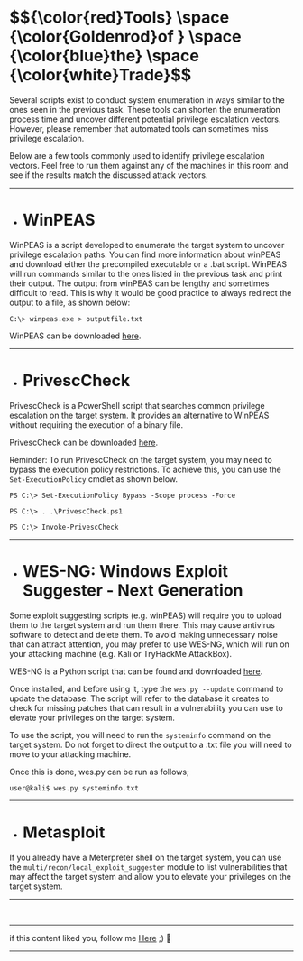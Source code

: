 <h1>$${\color{red}Tools} \space {\color{Goldenrod}of } \space {\color{blue}the} \space {\color{white}Trade}$$</h1>


Several scripts exist to conduct system enumeration in ways similar to the ones seen in the previous task. These tools can shorten the enumeration process time and uncover different potential privilege escalation vectors. However, please remember that automated tools can sometimes miss privilege escalation.

Below are a few tools commonly used to identify privilege escalation vectors. Feel free to run them against any of the machines in this room and see if the results match the discussed attack vectors.


****

* # WinPEAS

WinPEAS is a script developed to enumerate the target system to uncover privilege escalation paths. You can find more information about winPEAS and download either the precompiled executable or a .bat script. WinPEAS will run commands similar to the ones listed in the previous task and print their output. The output from winPEAS can be lengthy and sometimes difficult to read. This is why it would be good practice to always redirect the output to a file, as shown below:

```
C:\> winpeas.exe > outputfile.txt
```

WinPEAS can be downloaded [here](https://github.com/carlospolop/PEASS-ng/tree/master/winPEAS).

*****

* # PrivescCheck

PrivescCheck is a PowerShell script that searches common privilege escalation on the target system. It provides an alternative to WinPEAS without requiring the execution of a binary file.

PrivescCheck can be downloaded [here](https://github.com/itm4n/PrivescCheck).

Reminder: To run PrivescCheck on the target system, you may need to bypass the execution policy restrictions. To achieve this, you can use the ```Set-ExecutionPolicy``` cmdlet as shown below.

```
PS C:\> Set-ExecutionPolicy Bypass -Scope process -Force
```
```
PS C:\> . .\PrivescCheck.ps1
```
```
PS C:\> Invoke-PrivescCheck
```

******

* # WES-NG: Windows Exploit Suggester - Next Generation

Some exploit suggesting scripts (e.g. winPEAS) will require you to upload them to the target system and run them there. This may cause antivirus software to detect and delete them. To avoid making unnecessary noise that can attract attention, you may prefer to use WES-NG, which will run on your attacking machine (e.g. Kali or TryHackMe AttackBox).

WES-NG is a Python script that can be found and downloaded [here](https://github.com/bitsadmin/wesng).

Once installed, and before using it, type the ```wes.py --update``` command to update the database. The script will refer to the database it creates to check for missing patches that can result in a vulnerability you can use to elevate your privileges on the target system.

To use the script, you will need to run the ```systeminfo``` command on the target system. Do not forget to direct the output to a .txt file you will need to move to your attacking machine.

Once this is done, wes.py can be run as follows;


```
user@kali$ wes.py systeminfo.txt
```

******

* # Metasploit

If you already have a Meterpreter shell on the target system, you can use the ```multi/recon/local_exploit_suggester``` module to list vulnerabilities that may affect the target system and allow you to elevate your privileges on the target system.

******


<br>

******
if this content liked you, follow me [Here](https://github.com/4bo4yman) ;) :tada:
*****



